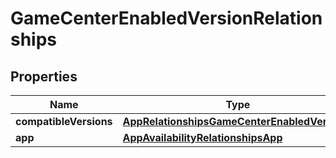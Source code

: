 

# GameCenterEnabledVersionRelationships


## Properties

| Name | Type | Description | Notes |
|------------ | ------------- | ------------- | -------------|
|**compatibleVersions** | [**AppRelationshipsGameCenterEnabledVersions**](AppRelationshipsGameCenterEnabledVersions.md) |  |  [optional] |
|**app** | [**AppAvailabilityRelationshipsApp**](AppAvailabilityRelationshipsApp.md) |  |  [optional] |



